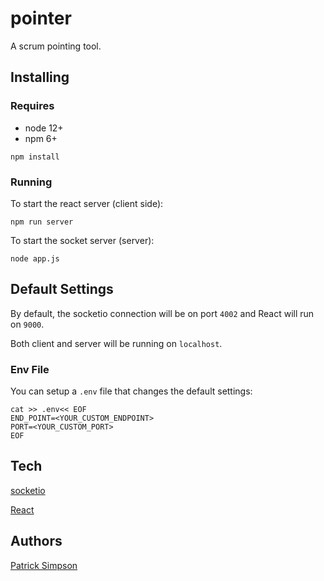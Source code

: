 # pointer

A scrum pointing tool.

## Installing

### Requires 

- node 12+ 
- npm 6+

`npm install`

### Running

To start the react server (client side):

`npm run server` 

To start the socket server (server): 

`node app.js`

## Default Settings

By default, the socketio connection will be on port `4002` and React will run on `9000`.

Both client and server will be running on `localhost`.


### Env File

You can setup a `.env` file that changes the default settings:

``` shell
cat >> .env<< EOF
END_POINT=<YOUR_CUSTOM_ENDPOINT>
PORT=<YOUR_CUSTOM_PORT>
EOF
```

## Tech

[socketio](https://socket.io/)

[React](https://reactjs.org/)

## Authors

[Patrick Simpson](https://github.com/patricksimpson)
